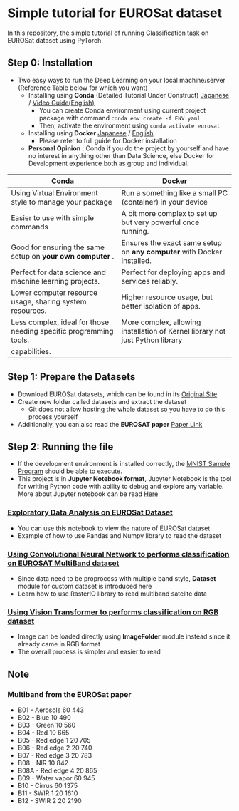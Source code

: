 # Simple tutorial for EUROSat dataset

In this repository, the simple tutorial of running Classification task on EUROSat dataset using PyTorch.

## Step 0: Installation
- Two easy ways to run the Deep Learning on your local machine/server  (Reference Table below for which you want)
    - Installing using __Conda__ (Detailed Tutorial Under Construct) [Japanese](https://techno-road.com/blog/?content=6) / [Video Guide(English)](https://www.youtube.com/watch?v=vOD3kSwpDFY)
        - You can create Conda environment using current project package with command ```conda env create -f ENV.yaml```
        - Then, activate the environment using ```conda activate eurosat```
    - Installing using __Docker__ [Japanese](https://github.com/azmadoppler/mnist_docker_sample) / [English](https://github.com/azmadoppler/mnist_docker_sample_EN)
        - Please refer to full guide for Docker installation
    - __Personal Opinion__ : Conda if you do the project by yourself and have no interest in anything other than Data Science, else Docker for Development experience both as group and individual. 

| Conda                                                                                | Docker                                                                           |
|--------------------------------------------------------------------------------------|----------------------------------------------------------------------------------|
| Using Virtual Environment style to manage your package            | Run a something like a small PC (container) in your device  |
| Easier to use with simple commands                    | A bit more complex to set up but very powerful once running.                     |
| Good for ensuring the same setup on __your own computer__ .                               | Ensures the exact same setup on __any computer__ with Docker installed.              |
| Perfect for data science and machine learning projects.                             | Perfect for deploying apps and services reliably.                                |
| Lower computer resource usage, sharing system resources.                             | Higher resource usage, but better isolation of apps.                             |
| Less complex, ideal for those needing specific programming tools.         | More complex, allowing installation of Kernel library not just Python library              |
capabilities. |


## Step 1: Prepare the Datasets
- Download EUROSat datasets, which can be found in its [Original Site](https://github.com/phelber/EuroSAT)
- Create new folder called datasets and extract the dataset 
    - Git does not allow hosting the whole dataset so you have to do this process yourself
- Additionally, you can also read the __EUROSAT paper__  [Paper Link](euro_sat_original_paper.pdf)

## Step 2: Running the file
- If the development environment is installed correctly, the [MNIST Sample Program](MNIST_sample.ipynb) should be able to execute.
- This project is in __Jupyter Notebook format__, Jupyter Notebook is the tool for writing Python code with ability to debug and explore any variable. More about Jupyter notebook can be read [Here](Jupyter_Notebook_CheatSheet.pdf)

### [Exploratory Data Analysis on EUROSat Dataset](EDA_all_band.ipynb)
- You can use this notebook to view the nature of EUROSat dataset
- Example of how to use Pandas and Numpy library to read the dataset

### [Using Convolutional Neural Network to performs classification on EUROSAT MultiBand dataset](Train_all_multiband_cnn.ipynb)
- Since data need to be proprocess with multiple band style, __Dataset__ module for custom dataset is introduced here
- Learn how to use RasterIO library to read multiband satelite data


### [Using Vision Transformer to performs classification on RGB dataset](Train_rgb_vit.ipynb)
- Image can be loaded directly using __ImageFolder__ module instead since it already came in RGB format
- The overall process is simpler and easier to read 



## Note 

### Multiband from the EUROSat paper
- B01 - Aerosols 60 443
- B02 - Blue 10 490
- B03 - Green 10 560
- B04 - Red 10 665
- B05 - Red edge 1 20 705
- B06 - Red edge 2 20 740
- B07 - Red edge 3 20 783
- B08 - NIR 10 842
- B08A - Red edge 4 20 865
- B09 - Water vapor 60 945
- B10 - Cirrus 60 1375
- B11 - SWIR 1 20 1610
- B12 - SWIR 2 20 2190
